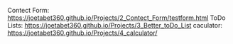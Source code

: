 Contect Form:
        https://joetabet360.github.io/Projects/2_Contect_Form/testform.html
ToDo Lists:
        https://joetabet360.github.io/Projects/3_Better_toDo_List
caculator:
        https://joetabet360.github.io/Projects/4_calculator/

